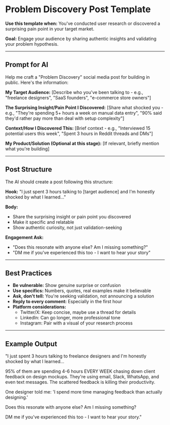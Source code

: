 # Problem Discovery Post Template

**Use this template when:** You've conducted user research or discovered a surprising pain point in your target market.

**Goal:** Engage your audience by sharing authentic insights and validating your problem hypothesis.

---

## Prompt for AI

Help me craft a "Problem Discovery" social media post for building in public. Here's the information:

**My Target Audience:**
[Describe who you've been talking to - e.g., "freelance designers", "SaaS founders", "e-commerce store owners"]

**The Surprising Insight/Pain Point I Discovered:**
[Share what shocked you - e.g., "They're spending 5+ hours a week on manual data entry", "90% said they'd rather pay more than deal with setup complexity"]

**Context/How I Discovered This:**
[Brief context - e.g., "Interviewed 15 potential users this week", "Spent 3 hours in Reddit threads and DMs"]

**My Product/Solution (Optional at this stage):**
[If relevant, briefly mention what you're building]

---

## Post Structure

The AI should create a post following this structure:

**Hook:** "I just spent 3 hours talking to [target audience] and I'm honestly shocked by what I learned..."

**Body:**
- Share the surprising insight or pain point you discovered
- Make it specific and relatable
- Show authentic curiosity, not just validation-seeking

**Engagement Ask:**
- "Does this resonate with anyone else? Am I missing something?"
- "DM me if you've experienced this too - I want to hear your story"

---

## Best Practices

- **Be vulnerable:** Show genuine surprise or confusion
- **Use specifics:** Numbers, quotes, real examples make it believable
- **Ask, don't tell:** You're seeking validation, not announcing a solution
- **Reply to every comment:** Especially in the first hour
- **Platform considerations:**
  - Twitter/X: Keep concise, maybe use a thread for details
  - LinkedIn: Can go longer, more professional tone
  - Instagram: Pair with a visual of your research process

---

## Example Output

"I just spent 3 hours talking to freelance designers and I'm honestly shocked by what I learned...

95% of them are spending 4-6 hours EVERY WEEK chasing down client feedback on design mockups. They're using email, Slack, WhatsApp, and even text messages. The scattered feedback is killing their productivity.

One designer told me: 'I spend more time managing feedback than actually designing.'

Does this resonate with anyone else? Am I missing something?

DM me if you've experienced this too - I want to hear your story."
